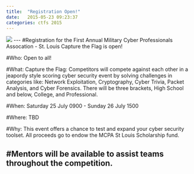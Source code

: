 ```yaml
---
title:  "Registration Open!"
date:   2015-05-23 09:23:37
categories: ctfs 2015
---
```


<img src="/img/flyer.jpg">
---
#Registration for the First Annual Military Cyber Professionals Assocation - St. Louis Capture the Flag is open!

#Who:	Open to all!

#What:	Capture the Flag:  Competitors will compete against each other in a jeapordy style scoring cyber security event by solving challenges in categories like: Network Exploitation, Cryptography, Cyber Trivia, Packet Analysis, and Cyber Forensics.  There will be three brackets, High School and below, College, and Professional.

#When:	Saturday 25 July 0900 - Sunday 26 July 1500

#Where:  TBD

#Why:	This event offers a chance to test and expand your cyber security toolset.  All proceeds go to endow the MCPA St Louis Scholarship fund.

#Mentors will be available to assist teams throughout the competition.
---

